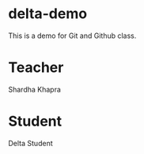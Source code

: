 # delta-demo
This is a demo for Git and Github class.

# Teacher
Shardha Khapra

# Student
Delta Student
